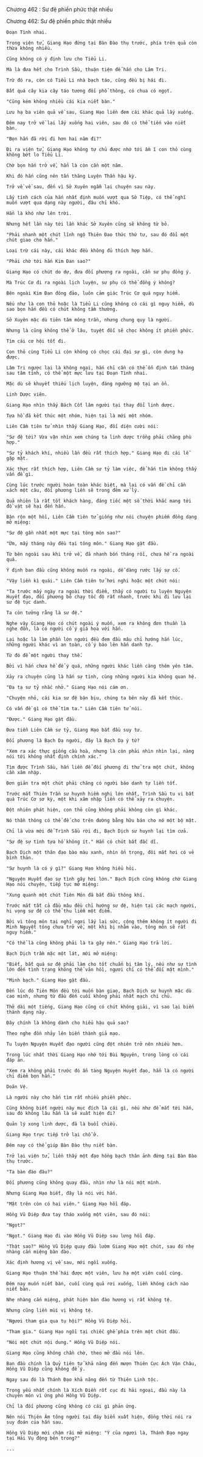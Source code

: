 




Chương 462 : Sư đệ phiền phức thật nhiều


Chương 462: Sư đệ phiền phức thật nhiều

	Đoạn Tình nhai.

	Trong viện tử, Giang Hạo đứng tại Bàn Đào thụ trước, phía trên quả còn thừa không nhiều.

	Cũng không có ý định lưu cho Tiểu Li.

	Mà là đưa hết cho Trình Sầu, thuận tiện để hắn cho Lâm Tri.

	Trừ đó ra, còn có Tiểu Li nhà bạch táo, cũng đều bị hái đi.

	Bất quá cây kia cây táo tương đối phổ thông, có chua có ngọt.

	"Cũng kém không nhiều cái kia niết bàn."

	Lưu hạ ba viên quả về sau, Giang Hạo liền đem cái khác quả lấy xuống.

	Đêm nay trở về lại lấy xuống hai viên, sau đó có thể tiến vào niết bàn.

	"Bọn hắn đã rời đi hơn hai năm đi?"

	Đi ra viện tử, Giang Hạo không tự chủ được nhớ tới ầm ĩ con thỏ cùng không bớt lo Tiểu Li.

	Chờ bọn hắn trở về, hẳn là còn cần một năm.

	Khi đó hắn cũng nên tấn thăng Luyện Thần hậu kỳ.

	Trở về về sau, đến vì Sở Xuyên ngẫm lại chuyện sau này.

	Lấy tính cách của hắn nhất định muốn vượt qua Sở Tiệp, có thể nghĩ muốn vượt qua dạng này người, đâu chỉ khó.

	Hẳn là khó như lên trời.

	Nhưng hết lần này tới lần khác Sở Xuyên cũng sẽ không từ bỏ.

	"Phải nhanh một chút lĩnh ngộ Thiên Đao thức thứ tư, sau đó đổi một chút giao cho hắn."

	Loại trừ cái này, cái khác đều không đủ thích hợp hắn.

	"Phải chờ tới hắn Kim Đan sao?"

	Giang Hạo có chút do dự, đưa đối phương ra ngoài, cần sư phụ đồng ý.

	Mà Trúc Cơ đi ra ngoài lịch luyện, sư phụ có thể đồng ý không?

	Bên ngoài Kim Đan đông đảo, luôn cảm giác Trúc Cơ quá nguy hiểm.

	Nếu như là con thỏ hoặc là Tiểu Li cũng không có cái gì nguy hiểm, dù sao bọn hắn đều có chút không tầm thường.

	Sở Xuyên mặc dù tiên tâm mông trần, nhưng chung quy là người.

	Nhưng là cũng không thể ở lâu, tuyệt đối sẽ chọc không ít phiền phức.

	Tìm cái cơ hội tốt đi.

	Con thỏ cùng Tiểu Li còn không có chọc cái đại sự gì, còn dung hạ được.

	Lâm Tri ngược lại là không ngại, hắn chỉ cần có thể ổn định tấn thăng sau tâm tính, có thể một mực lưu tại Đoạn Tình nhai.

	Mặc dù sẽ khuyết thiếu lịch luyện, đáng ngưỡng mộ tại an ổn.

	Linh Dược viên.

	Giang Hạo nhìn thấy Bách Cốt lâm người tại thay đổi linh dược.

	Tựa hồ đã kết thúc một nhóm, hiện tại là mới một nhóm.

	Liên Cầm tiên tử nhìn thấy Giang Hạo, đối diện cười nói:

	"Sư đệ tới? Vừa vặn nhìn xem chúng ta linh dược trồng phải chăng phù hợp."

	"Sư tỷ khách khí, nhiều lần đều rất thích hợp." Giang Hạo đi cái lễ gặp mặt.

	Xác thực rất thích hợp, Liên Cầm sư tỷ làm việc, để hắn tìm không thấy vấn đề gì.

	Cùng lúc trước người hoàn toàn khác biệt, mà lại có vấn đề chỉ cần xách một câu, đối phương liền sẽ trong đêm xử lý.

	Quả nhiên là rất tốt khách hàng, đáng tiếc một số thời khắc mang tới đồ vật sẽ hại đến hắn.

	Bận rộn một hồi, Liên Cầm tiên tử giống như nói chuyện phiếm đồng dạng mở miệng:

	"Sư đệ gần nhất một mực tại tông môn sao?"

	"Ừm, mấy tháng này đều tại tông môn." Giang Hạo gật đầu.

	Từ bên ngoài sau khi trở về, đã nhanh bốn tháng rồi, chưa hề ra ngoài quá.

	Ý định ban đầu cũng không muốn ra ngoài, dễ dàng rước lấy sự cố.

	"Vậy liền kì quái." Liên Cầm tiên tử hơi nghi hoặc một chút nói:

	"Ta trước mấy ngày ra ngoài thời điểm, thấy có người tu luyện Nguyện Huyết đạo, đối phương bỏ chạy tốc độ rất nhanh, trước khi đi lưu lại sư đệ tục danh.

	Ta còn tưởng rằng là sư đệ."

	Nghe vậy Giang Hạo có chút ngoài ý muốn, xem ra không đơn thuần là nghe đồn, là có người cố ý giá họa với hắn.

	Lại hoặc là làm phần lớn người đều đem đầu mâu chỉ hướng hắn lúc, những người khác vì an toàn, cố ý báo lên hắn danh tự.

	Từ đó để một người thay thế.

	Bởi vì hắn chưa hề để ý quá, những người khác liền càng thêm yên tâm.

	Xảy ra chuyện cũng là hắn sự tình, cùng những người kia không quan hệ.

	"Đa tạ sư tỷ nhắc nhở." Giang Hạo nói cám ơn.

	"Chuyện nhỏ, cái kia sư đệ bận bịu, chúng ta bên này đã kết thúc.

	Có vấn đề gì có thể tìm ta." Liên Cầm tiên tử nói.

	"Được." Giang Hạo gật đầu.

	Đưa tiễn Liên Cầm sư tỷ, Giang Hạo bắt đầu suy tư.

	Đối phương là Bạch Dạ người, đây là Bạch Dạ ý tứ?

	"Xem ra xác thực giống cầu hoà, nhưng là còn phải nhìn nhìn lại, nàng nói tới không nhất định chính xác."

	Tìm được Trình Sầu, hắn liền để đối phương đi thử tra một chút, không cần xâm nhập.

	Đơn giản tra một chút phải chăng có người báo danh tự liền tốt.

	Trước mắt Thiên Trần sư huynh hiềm nghi lớn nhất, Trình Sầu tu vi bất quá Trúc Cơ sơ kỳ, một khi xâm nhập liền có thể xảy ra chuyện.

	Đột nhiên phát hiện, con thỏ cũng không phải không còn gì khác.

	Nó thần thông có thể để cho trên đường bằng hữu bán cho nó một bộ mặt.

	Chỉ là vừa mới để Trình Sầu rời đi, Bạch Dịch sư huynh lại tìm cửa.

	"Sư đệ sự tình tựa hồ không ít." Hắn có chút bất đắc dĩ.

	Bạch Dịch một thân đạo bào màu xanh, nhìn ổn trọng, đôi mắt hơi có vẻ bình thản.

	"Sư huynh là có ý gì?" Giang Hạo không hiểu hỏi.

	"Nguyện Huyết đạo sự tình gây hơi lớn." Bạch Dịch cũng không chờ Giang Hạo nói chuyện, tiếp tục mở miệng:

	"Xung quanh một chút Tiên Môn đã bắt đầu thông khí.

	Trước mắt tất cả đầu mâu đều chỉ hướng sư đệ, hiện tại các mạch người, hi vọng sư đệ có thể thu liễm một điểm.

	Bởi vì tông môn tại nghỉ ngơi lấy lại sức, cộng thêm không ít người đi Minh Nguyệt tông chưa trở về, một khi bị nhằm vào, tông môn sẽ rất nguy hiểm."

	"Có thể là cũng không phải là ta gây nên." Giang Hạo trả lời.

	Bạch Dịch trầm mặc một lát, mới mở miệng:

	"Biết, bất quá sư đệ phải làm cho tốt chuẩn bị tâm lý, nếu như sự tình lớn đến tình trạng không thể vãn hồi, ngươi chỉ có thể đối mặt mình."

	"Minh bạch." Giang Hạo gật đầu.

	Đến lúc đó Tiên Môn đều tới muốn bàn giao, Bạch Dịch sư huynh mặc dù cao minh, nhưng từ đầu đến cuối không phải nhất mạch chi chủ.

	Thở dài một tiếng, Giang Hạo cũng có chút không giải, vì sao lại biến thành dạng này.

	Đây chính là không dành cho hiểu hậu quả sao?

	Theo nghe đồn nhảy lên biến thành giả mạo.

	Tu luyện Nguyện Huyết đạo người cũng đột nhiên trở nên nhiều hơn.

	Trong lúc nhất thời Giang Hạo nhớ tới Bùi Nguyên, trong lòng có cái đáp án.

	"Xem ra không phải trước đó ẩn tàng Nguyện Huyết đạo, hẳn là có người chỉ điểm bọn hắn."

	Doãn Vệ.

	Là người này cho hắn tìm rất nhiều phiền phức.

	Cũng không biết người này mục đích là cái gì, nếu như để mắt tới hắn, sau đó không lâu hẳn là sẽ xuất hiện đi?

	Quản lý xong linh dược, đã là buổi chiều.

	Giang Hạo trực tiếp trở lại chỗ ở.

	Đêm nay có thể giúp Bàn Đào thụ niết bàn.

	Trở lại viện tử, liền thấy một đạo hồng bạch thân ảnh đứng tại Bàn Đào thụ trước.

	"Ta bàn đào đâu?"

	Đối phương cũng không quay đầu, nhìn như là nói một mình.

	Nhưng Giang Hạo biết, đây là nói với hắn.

	"Mặt trên còn có hai viên." Giang Hạo hồi đáp.

	Hồng Vũ Diệp đưa tay tháo xuống một viên, sau đó nói:

	"Ngọt?"

	"Ngọt." Giang Hạo đi vào Hồng Vũ Diệp sau lưng hồi đáp.

	"Thật sao?" Hồng Vũ Diệp quay đầu lườm Giang Hạo một chút, sau đó nhẹ nhàng cắn miệng bàn đào.

	Xác định hương vị về sau, mới ngồi xuống.

	Giang Hạo thuận thế hái được một viên, lưu hạ một viên cuối cùng.

	Đêm nay muốn niết bàn, cuối cùng quả rơi xuống, liền không cách nào niết bàn.

	Nhẹ nhàng cắn miệng, phát hiện bàn đào hương vị rất không tệ.

	Nhưng cũng liền mùi vị không tệ.

	"Ngươi tham gia qua tụ hội?" Hồng Vũ Diệp hỏi.

	"Tham gia." Giang Hạo ngồi tại chiếc ghế phía trên một chút đầu.

	"Nói một chút nội dung." Hồng Vũ Diệp nói.

	Giang Hạo cũng không chần chờ, theo mở đầu nói lên.

	Ban đầu chính là Quỷ tiên tử khả năng đến mượn Thiên Cực Ách Vận Châu, Hồng Vũ Diệp cũng không để ý.

	Ngay sau đó là Thánh Đạo khả năng đến từ Thiên Linh tộc.

	Trọng yếu nhất chính là Xích Điền rốt cục đi hải ngoại, đầu này là chuyên môn vì ứng phó Hồng Vũ Diệp.

	Chỉ là đối phương cũng không có cái gì phản ứng.

	Nên nói Thiên Âm tông người tại đáy biển xuất hiện, đồng thời nói ra suy đoán của hắn sau.

	Hồng Vũ Diệp mới chậm rãi mở miệng: "Ý của ngươi là, Thánh Đạo ngay tại Hải Vụ động bên trong?"

	...




